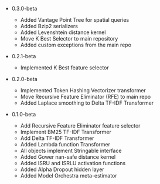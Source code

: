 - 0.3.0-beta
    - Added Vantage Point Tree for spatial queries
    - Added Bzip2 serializers
    - Added Levenshtein distance kernel
    - Move K Best Selector to main repository
    - Added custom exceptions from the main repo

- 0.2.1-beta
    - Implemented K Best feature selector

- 0.2.0-beta
    - Implemented Token Hashing Vectorizer transformer
    - Move Recursive Feature Eliminator (RFE) to main repo
    - Added Laplace smoothing to Delta TF-IDF Transformer

- 0.1.0-beta
    - Add Recursive Feature Eliminator feature selector
    - Implement BM25 TF-IDF Transformer
    - Add Delta TF-IDF Transformer
    - Added Lambda function Transformer
    - All objects implement Stringable interface
    - Added Gower nan-safe distance kernel
    - Added ISRU and ISRLU activation functions
    - Added Alpha Dropout hidden layer
    - Added Model Orchestra meta-estimator